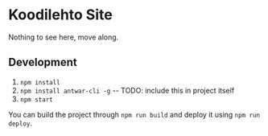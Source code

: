# Koodilehto Site

Nothing to see here, move along.

## Development

1. `npm install`
2. `npm install antwar-cli -g` -- TODO: include this in project itself
3. `npm start`

You can build the project through `npm run build` and deploy it using `npm run deploy`.
